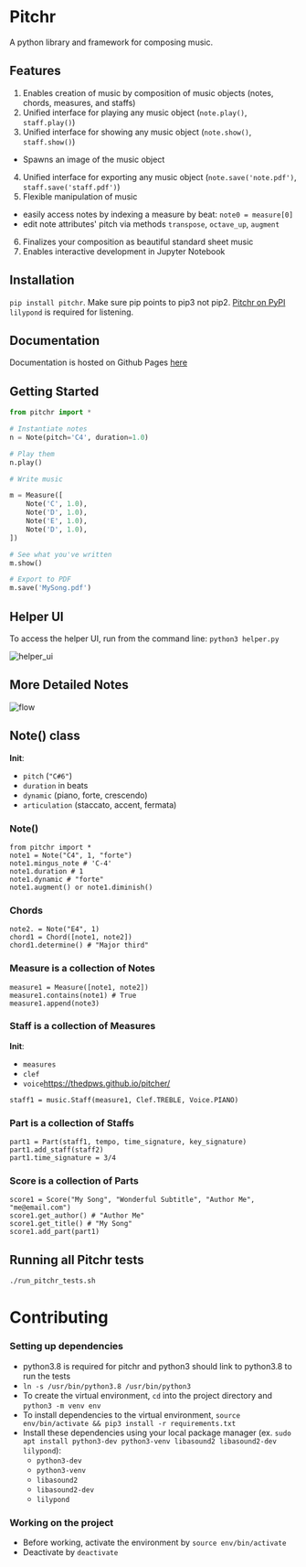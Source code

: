 # Pitchr
A python library and framework for composing music.

## Features

1. Enables creation of music by composition of music objects (notes, chords, measures, and staffs)
2. Unified interface for playing any music object (`note.play()`, `staff.play()`)
3. Unified interface for showing any music object (`note.show()`, `staff.show()`)
  * Spawns an image of the music object
4. Unified interface for exporting any music object (`note.save('note.pdf')`, `staff.save('staff.pdf')`)
5. Flexible manipulation of music
  * easily access notes by indexing a measure by beat: `note0 = measure[0]`
  * edit note attributes' pitch via methods `transpose`, `octave_up`, `augment`
6. Finalizes your composition as beautiful standard sheet music
7. Enables interactive development in Jupyter Notebook

## Installation
`pip install pitchr`.  Make sure pip points to pip3 not pip2. [Pitchr on PyPI](https://pypi.org/project/pitchr/)
`lilypond` is required for listening.

## Documentation
Documentation is hosted on Github Pages [here](https://thedpws.github.io/pitcher/)


## Getting Started
```python
from pitchr import *

# Instantiate notes
n = Note(pitch='C4', duration=1.0)

# Play them
n.play()

# Write music

m = Measure([
    Note('C', 1.0),
    Note('D', 1.0),
    Note('E', 1.0),
    Note('D', 1.0),
])

# See what you've written
m.show()

# Export to PDF
m.save('MySong.pdf')
```
## Helper UI

To access the helper UI, run from the command line: `python3 helper.py`

![helper_ui](https://raw.githubusercontent.com/thedpws/pitcher/master/demo/helper_ui.png)

## More Detailed Notes

![flow](https://raw.githubusercontent.com/thedpws/pitcher/master/demo/flow.png)


## Note() class

**Init**:
- `pitch` (`"C#6"`)
- `duration` in beats
- `dynamic` (piano, forte, crescendo)
- `articulation` (staccato, accent, fermata)

### Note()
    from pitchr import *
    note1 = Note("C4", 1, "forte")
    note1.mingus_note # 'C-4'
    note1.duration # 1
    note1.dynamic # "forte"
    note1.augment() or note1.diminish()

### Chords
    note2. = Note("E4", 1)
    chord1 = Chord([note1, note2])
    chord1.determine() # "Major third"

### Measure is a collection of Notes
    measure1 = Measure([note1, note2])
    measure1.contains(note1) # True
    measure1.append(note3)

### Staff is a collection of Measures

**Init**:
- `measures`
- `clef`
- `voice`https://thedpws.github.io/pitcher/

`staff1 = music.Staff(measure1, Clef.TREBLE, Voice.PIANO)`


### Part is a collection of Staffs

    part1 = Part(staff1, tempo, time_signature, key_signature)
    part1.add_staff(staff2)
    part1.time_signature = 3/4

### Score is a collection of Parts

    score1 = Score("My Song", "Wonderful Subtitle", "Author Me", "me@email.com")
    score1.get_author() # "Author Me"
    score1.get_title() # "My Song"
    score1.add_part(part1)

## Running all Pitchr tests
```bash
./run_pitchr_tests.sh
```

# Contributing
### Setting up dependencies
* python3.8 is required for pitchr and python3 should link to python3.8 to run the tests
* `ln -s /usr/bin/python3.8 /usr/bin/python3`
* To create the virtual environment, `cd` into the project directory and `python3 -m venv env`
* To install dependencies to the virtual environment, `source env/bin/activate && pip3 install -r requirements.txt`
* Install these dependencies using your local package manager (ex. `sudo apt install python3-dev python3-venv libasound2 libasound2-dev lilypond`):
  * `python3-dev`
  * `python3-venv`
  * `libasound2`
  * `libasound2-dev`
  * `lilypond`

### Working on the project
* Before working, activate the environment by `source env/bin/activate`
* Deactivate by `deactivate`
